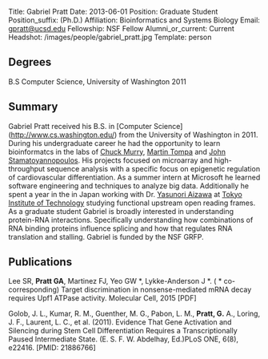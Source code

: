 Title: Gabriel Pratt
Date: 2013-06-01
Position: Graduate Student
Position_suffix: (Ph.D.)
Affiliation: Bioinformatics and Systems Biology
Email: gpratt@ucsd.edu
Fellowship: NSF Fellow
Alumni_or_current: Current
Headshot: /images/people/gabriel_pratt.jpg
Template: person
<!-- Status: draft -->

## Degrees

B.S Computer Science, University of Washington 2011<br>

## Summary

Gabriel Pratt received his B.S. in [Computer Science] (http://www.cs.washington.edu/) from the University of Washington in 2011.  During his undergraduate career he had the opportunity to learn bioinformatcs in the labs of [Chuck Murry](http://www.pathology.washington.edu/research/labs/murry/), [Martin Tompa](http://www.cs.washington.edu/people/faculty/tompa/) and [John Stamatoyannopoulos](http://www.gs.washington.edu/faculty/stamj.htm).  His projects focused on microarray and high-throughput sequence analysis with a specific focus on epigenetic regulation of cardiovascular differentiation.  As a summer intern at Microsoft he learned software engineering and techniques to analyze big data.  Additionally he spent a year in the in Japan working with Dr. [Yasunori Aizawa](http://www.bio.titech.ac.jp/english/information/en_grad/ls/ls-05_e-aizawa.html) at [Tokyo Institute of Technology](http://www.titech.ac.jp/english/) studying functional upstream open reading frames.  As a graduate student Gabriel is broadly interested in understanding protein-RNA interactions.  Specifically understanding how combinations of RNA binding proteins influence splicing and how that regulates RNA translation and stalling. Gabriel is funded by the NSF GRFP.

## Publications
Lee SR, **Pratt GA**, Martinez FJ, Yeo GW *, Lykke-Anderson J *. ( * co-corresponding) Target discrimination in nonsense-mediated mRNA decay requires Upf1 ATPase activity. Molecular Cell, 2015 [PDF]

Golob, J. L., Kumar, R. M., Guenther, M. G., Pabon, L. M., **Pratt, G.** A., Loring, J. F., Laurent, L. C., et al. (2011). Evidence That Gene Activation and Silencing during Stem Cell Differentiation Requires a Transcriptionally Paused Intermediate State. (E. S. F. W. Abdelhay, Ed.)PLoS ONE, 6(8), e22416. [PMID: 21886766]